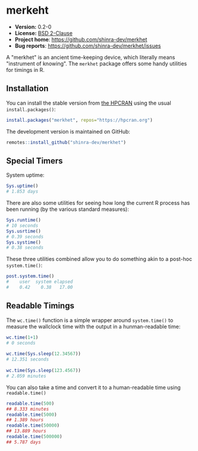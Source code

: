 # merkeht 

* **Version:** 0.2-0
* **License:** [BSD 2-Clause](http://opensource.org/licenses/BSD-2-Clause)
* **Project home**: https://github.com/shinra-dev/merkhet
* **Bug reports**: https://github.com/shinra-dev/merkhet/issues

A "merkhet" is an ancient time-keeping device, which literally means "instrument of knowing".  The `merkhet` package offers some handy utilities for timings in R.



## Installation

You can install the stable version from [the HPCRAN](https://hpcran.org) using the usual `install.packages()`:

```r
install.packages("merkhet", repos="https://hpcran.org")
```

The development version is maintained on GitHub:

```r
remotes::install_github("shinra-dev/merkhet")
```



## Special Timers

System uptime:

```r
Sys.uptime()
# 1.853 days 
```

There are also some utilities for seeing how long the current R process has been running (by the various standard measures):

```r
Sys.runtime()
# 10 seconds 
Sys.usrtime()
# 0.39 seconds 
Sys.systime()
# 0.38 seconds 
```

These three utilities combined allow you to do something akin to a post-hoc `system.time()`:

```r
post.system.time()
#    user  system elapsed 
#    0.42    0.38   17.00
```



## Readable Timings

The `wc.time()` function is a simple wrapper around `system.time()` to measure the wallclock time with the output in a hunman-readable time:

```r
wc.time(1+1)
# 0 seconds
 
wc.time(Sys.sleep(12.34567))
# 12.351 seconds
 
wc.time(Sys.sleep(123.4567))
# 2.059 minutes
```

You can also take a time and convert it to a human-readable time using `readable.time()`

```r
readable.time(500)
## 8.333 minutes 
readable.time(5000)
## 1.389 hours 
readable.time(50000)
## 13.889 hours 
readable.time(500000)
## 5.787 days 
```
